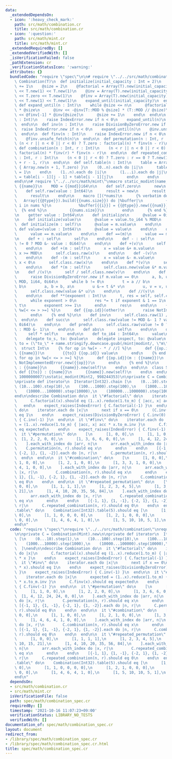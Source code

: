 ```yaml
---
data:
  _extendedDependsOn:
  - icon: ':heavy_check_mark:'
    path: src/math/combination.cr
    title: src/math/combination.cr
  - icon: ':question:'
    path: src/math/mint.cr
    title: src/math/mint.cr
  _extendedRequiredBy: []
  _extendedVerifiedWith: []
  _isVerificationFailed: false
  _pathExtension: cr
  _verificationStatusIcon: ':warning:'
  attributes: {}
  bundledCode: "require \"spec\"\n\n# require \"../../src/math/combination\"\nclass\
    \ Combination(T)\n  def initialize(initial_capacity : Int = 2)\n    initial_capacity\
    \ += 1\n    @size = 2\n    @factorial = Array(T).new(initial_capacity)\n    @factorial\
    \ << T.new(1) << T.new(1)\n    @inv = Array(T).new(initial_capacity)\n    @inv\
    \ << T.zero << T.new(1)\n    @finv = Array(T).new(initial_capacity)\n    @finv\
    \ << T.new(1) << T.new(1)\n    expand_until(initial_capacity)\n  end\n\n  private\
    \ def expand_until(n : Int)\n    while @size <= n\n      @factorial << @factorial[-1]\
    \ * @size\n      @inv << -@inv[T::MOD % @size] * (T::MOD // @size)\n      @finv\
    \ << @finv[-1] * @inv[@size]\n      @size += 1\n    end\n  end\n\n  def factorial(n\
    \ : Int)\n    raise IndexError.new if n < 0\n    expand_until(n)\n    @factorial.unsafe_fetch(n)\n\
    \  end\n\n  def inv(n : Int)\n    raise DivisionByZeroError.new if n == 0\n  \
    \  raise IndexError.new if n < 0\n    expand_until(n)\n    @inv.unsafe_fetch(n)\n\
    \  end\n\n  def finv(n : Int)\n    raise IndexError.new if n < 0\n    expand_until(n)\n\
    \    @finv.unsafe_fetch(n)\n  end\n\n  def permutation(n : Int, r : Int)\n   \
    \ (n < r || n < 0 || r < 0) ? T.zero : factorial(n) * finv(n - r)\n  end\n\n \
    \ def combination(n : Int, r : Int)\n    (n < r || n < 0 || r < 0) ? T.zero :\
    \ factorial(n) * finv(r) * finv(n - r)\n  end\n\n  def repeated_combination(n\
    \ : Int, r : Int)\n    (n < 0 || r < 0) ? T.zero : r == 0 ? T.new(1) : combination(n\
    \ + r - 1, r)\n  end\n\n  def self.table(n : Int)\n    table = Array.new(n + 1)\
    \ { Array.new(n + 1, T.zero) }\n    (0..n).each do |i|\n      table[i][0] = table[i][i]\
    \ = 1\n    end\n    (1..n).each do |i|\n      (1...i).each do |j|\n        table[i][j]\
    \ = table[i - 1][j - 1] + table[i - 1][j]\n      end\n    end\n    table\n  end\n\
    end\n\n# require \"../../src/math/mint\"\nmacro static_modint(name, mod)\n  struct\
    \ {{name}}\n    MOD = {{mod}}i64\n\n    def self.zero\n      new\n    end\n\n\
    \    def self.raw(value : Int64)\n      result = new\n      result.value = value\n\
    \      result\n    end\n\n    macro [](*nums)\n      {% verbatim do %}\n     \
    \   Array({{@type}}).build({{nums.size}}) do |%buffer|\n          {% for num,\
    \ i in nums %}\n            %buffer[{{i}}] = {{@type}}.new({{num}})\n        \
    \  {% end %}\n          {{nums.size}}\n        end\n      {% end %}\n    end\n\
    \n    getter value : Int64\n\n    def initialize\n      @value = 0i64\n    end\n\
    \n    def initialize(value)\n      @value = value.to_i64 % MOD\n    end\n\n  \
    \  def initialize(m : self)\n      @value = m.value\n    end\n\n    protected\
    \ def value=(value : Int64)\n      @value = value\n    end\n\n    def ==(m : self)\n\
    \      value == m.value\n    end\n\n    def ==(m)\n      value == m\n    end\n\
    \n    def + : self\n      self\n    end\n\n    def - : self\n      self.class.raw(value\
    \ != 0 ? MOD &- value : 0i64)\n    end\n\n    def +(v)\n      self + self.class.new(v)\n\
    \    end\n\n    def +(m : self)\n      x = value &+ m.value\n      x &-= MOD if\
    \ x >= MOD\n      self.class.raw(x)\n    end\n\n    def -(v)\n      self - self.class.new(v)\n\
    \    end\n\n    def -(m : self)\n      x = value &- m.value\n      x &+= MOD if\
    \ x < 0\n      self.class.raw(x)\n    end\n\n    def *(v)\n      self * self.class.new(v)\n\
    \    end\n\n    def *(m : self)\n      self.class.new(value &* m.value)\n    end\n\
    \n    def /(v)\n      self / self.class.new(v)\n    end\n\n    def /(m : self)\n\
    \      raise DivisionByZeroError.new if m.value == 0\n      a, b, u, v = m.value,\
    \ MOD, 1i64, 0i64\n      while b != 0\n        t = a // b\n        a &-= t &*\
    \ b\n        a, b = b, a\n        u &-= t &* v\n        u, v = v, u\n      end\n\
    \      self.class.new(value &* u)\n    end\n\n    def //(v)\n      self / v\n\
    \    end\n\n    def **(exponent : Int)\n      t, res = self, self.class.raw(1i64)\n\
    \      while exponent > 0\n        res *= t if exponent & 1 == 1\n        t *=\
    \ t\n        exponent >>= 1\n      end\n      res\n    end\n\n    {% for op in\
    \ %w[< <= > >=] %}\n      def {{op.id}}(other)\n        raise NotImplementedError.new({{op}})\n\
    \      end\n    {% end %}\n\n    def inv\n      self.class.raw(1) // self\n  \
    \  end\n\n    def succ\n      self.class.raw(value != MOD &- 1 ? value &+ 1 :\
    \ 0i64)\n    end\n\n    def pred\n      self.class.raw(value != 0 ? value &- 1\
    \ : MOD &- 1)\n    end\n\n    def abs\n      self\n    end\n\n    def abs2\n \
    \     self * self\n    end\n\n    def to_i64 : Int64\n      value\n    end\n\n\
    \    delegate to_s, to: @value\n    delegate inspect, to: @value\n  end\n\n  {%\
    \ to = (\"to_\" + name.stringify.downcase.gsub(/mint|modint/, \"m\")).id %}\n\n\
    \  struct Int\n    {% for op in %w[+ - * / //] %}\n      def {{op.id}}(value :\
    \ {{name}})\n        {{to}} {{op.id}} value\n      end\n    {% end %}\n\n    {%\
    \ for op in %w[< <= > >=] %}\n      def {{op.id}}(m : {{name}})\n        raise\
    \ NotImplementedError.new({{op}})\n      end\n    {% end %}\n\n    def {{to}}\
    \ : {{name}}\n      {{name}}.new(self)\n    end\n  end\n\n  class String\n   \
    \ def {{to}} : {{name}}\n      {{name}}.new(self)\n    end\n  end\nend\n\nstatic_modint(Mint,\
    \ 1000000007)\nstatic_modint(Mint2, 998244353)\n\nprivate C = Combination(Mint).new\n\
    \nprivate def iterator\n  Iterator(Int32).chain [\n    (0...10).step(1),\n   \
    \ (10...100).step(10),\n    (100...1000).step(100),\n    (1000...10000).step(1000),\n\
    \    (10000...100000).step(10000),\n    (100000...1000000).step(100000),\n  ]\n\
    end\n\ndescribe Combination do\n  it \"#factorial\" do\n    iterator.each do |x|\n\
    \      C.factorial(x).should eq (1..x).reduce(1.to_m) { |acc, x| acc * x }\n \
    \   end\n    expect_raises(IndexError) { C.factorial(-1) }\n  end\n\n  it \"#inv\"\
    \ do\n    iterator.each do |x|\n      next if x == 0\n      (C.inv(x) * x).should\
    \ eq 1\n    end\n    expect_raises(DivisionByZeroError) { C.inv(0) }\n    expect_raises(IndexError)\
    \ { C.inv(-1) }\n  end\n\n  it \"#finv\" do\n    iterator.each do |x|\n      expected\
    \ = (1..x).reduce(1.to_m) { |acc, x| acc * x.to_m.inv }\n      C.finv(x).should\
    \ eq expected\n    end\n    expect_raises(IndexError) { C.finv(-1) }\n  end\n\n\
    \  it \"#permutation\" do\n    [\n      [1, 0, 0],\n      [1, 1, 0, 0],\n    \
    \  [1, 2, 2, 0, 0],\n      [1, 3, 6, 6, 0, 0],\n      [1, 4, 12, 24, 24, 0, 0],\n\
    \    ].each_with_index do |arr, n|\n      arr.each_with_index do |x, r|\n    \
    \    C.permutation(n, r).should eq x\n      end\n    end\n    [{-1, 1}, {1, -1},\
    \ {-2, 1}, {1, -2}].each do |n, r|\n      C.permutation(n, r).should eq 0\n  \
    \  end\n  end\n\n  it \"#combination\" do\n    [\n      [1, 0, 0],\n      [1,\
    \ 1, 0, 0],\n      [1, 2, 1, 0, 0],\n      [1, 3, 3, 1, 0, 0],\n      [1, 4, 6,\
    \ 4, 1, 0, 0],\n    ].each_with_index do |arr, n|\n      arr.each_with_index do\
    \ |x, r|\n        C.combination(n, r).should eq x\n      end\n    end\n    [{-1,\
    \ 1}, {1, -1}, {-2, 1}, {1, -2}].each do |n, r|\n      C.combination(n, r).should\
    \ eq 0\n    end\n  end\n\n  it \"#repeated_permutation\" do\n    [\n      [1,\
    \ 0, 0],\n      [1, 1, 1, 1],\n      [1, 2, 3, 4, 5],\n      [1, 3, 6, 10, 15,\
    \ 21],\n      [1, 4, 10, 20, 35, 56, 84],\n    ].each_with_index do |arr, n|\n\
    \      arr.each_with_index do |x, r|\n        C.repeated_combination(n, r).should\
    \ eq x\n      end\n    end\n    [{-1, 1}, {1, -1}, {-2, 1}, {1, -2}].each do |n,\
    \ r|\n      C.repeated_combination(n, r).should eq 0\n    end\n  end\n\n  it \"\
    .table\" do\n    Combination(Int32).table(5).should eq [\n      [1, 0, 0, 0, 0,\
    \ 0],\n      [1, 1, 0, 0, 0, 0],\n      [1, 2, 1, 0, 0, 0],\n      [1, 3, 3, 1,\
    \ 0, 0],\n      [1, 4, 6, 4, 1, 0],\n      [1, 5, 10, 10, 5, 1],\n    ]\n  end\n\
    end\n"
  code: "require \"spec\"\nrequire \"../../src/math/combination\"\nrequire \"../../src/math/mint\"\
    \n\nprivate C = Combination(Mint).new\n\nprivate def iterator\n  Iterator(Int32).chain\
    \ [\n    (0...10).step(1),\n    (10...100).step(10),\n    (100...1000).step(100),\n\
    \    (1000...10000).step(1000),\n    (10000...100000).step(10000),\n    (100000...1000000).step(100000),\n\
    \  ]\nend\n\ndescribe Combination do\n  it \"#factorial\" do\n    iterator.each\
    \ do |x|\n      C.factorial(x).should eq (1..x).reduce(1.to_m) { |acc, x| acc\
    \ * x }\n    end\n    expect_raises(IndexError) { C.factorial(-1) }\n  end\n\n\
    \  it \"#inv\" do\n    iterator.each do |x|\n      next if x == 0\n      (C.inv(x)\
    \ * x).should eq 1\n    end\n    expect_raises(DivisionByZeroError) { C.inv(0)\
    \ }\n    expect_raises(IndexError) { C.inv(-1) }\n  end\n\n  it \"#finv\" do\n\
    \    iterator.each do |x|\n      expected = (1..x).reduce(1.to_m) { |acc, x| acc\
    \ * x.to_m.inv }\n      C.finv(x).should eq expected\n    end\n    expect_raises(IndexError)\
    \ { C.finv(-1) }\n  end\n\n  it \"#permutation\" do\n    [\n      [1, 0, 0],\n\
    \      [1, 1, 0, 0],\n      [1, 2, 2, 0, 0],\n      [1, 3, 6, 6, 0, 0],\n    \
    \  [1, 4, 12, 24, 24, 0, 0],\n    ].each_with_index do |arr, n|\n      arr.each_with_index\
    \ do |x, r|\n        C.permutation(n, r).should eq x\n      end\n    end\n   \
    \ [{-1, 1}, {1, -1}, {-2, 1}, {1, -2}].each do |n, r|\n      C.permutation(n,\
    \ r).should eq 0\n    end\n  end\n\n  it \"#combination\" do\n    [\n      [1,\
    \ 0, 0],\n      [1, 1, 0, 0],\n      [1, 2, 1, 0, 0],\n      [1, 3, 3, 1, 0, 0],\n\
    \      [1, 4, 6, 4, 1, 0, 0],\n    ].each_with_index do |arr, n|\n      arr.each_with_index\
    \ do |x, r|\n        C.combination(n, r).should eq x\n      end\n    end\n   \
    \ [{-1, 1}, {1, -1}, {-2, 1}, {1, -2}].each do |n, r|\n      C.combination(n,\
    \ r).should eq 0\n    end\n  end\n\n  it \"#repeated_permutation\" do\n    [\n\
    \      [1, 0, 0],\n      [1, 1, 1, 1],\n      [1, 2, 3, 4, 5],\n      [1, 3, 6,\
    \ 10, 15, 21],\n      [1, 4, 10, 20, 35, 56, 84],\n    ].each_with_index do |arr,\
    \ n|\n      arr.each_with_index do |x, r|\n        C.repeated_combination(n, r).should\
    \ eq x\n      end\n    end\n    [{-1, 1}, {1, -1}, {-2, 1}, {1, -2}].each do |n,\
    \ r|\n      C.repeated_combination(n, r).should eq 0\n    end\n  end\n\n  it \"\
    .table\" do\n    Combination(Int32).table(5).should eq [\n      [1, 0, 0, 0, 0,\
    \ 0],\n      [1, 1, 0, 0, 0, 0],\n      [1, 2, 1, 0, 0, 0],\n      [1, 3, 3, 1,\
    \ 0, 0],\n      [1, 4, 6, 4, 1, 0],\n      [1, 5, 10, 10, 5, 1],\n    ]\n  end\n\
    end\n"
  dependsOn:
  - src/math/combination.cr
  - src/math/mint.cr
  isVerificationFile: false
  path: spec/math/combination_spec.cr
  requiredBy: []
  timestamp: '2021-10-16 11:07:23+09:00'
  verificationStatus: LIBRARY_NO_TESTS
  verifiedWith: []
documentation_of: spec/math/combination_spec.cr
layout: document
redirect_from:
- /library/spec/math/combination_spec.cr
- /library/spec/math/combination_spec.cr.html
title: spec/math/combination_spec.cr
---
```


